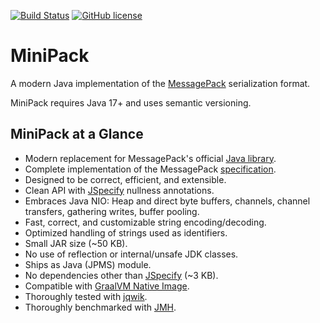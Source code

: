 [![Build Status](https://img.shields.io/github/actions/workflow/status/translatenix/minipack/run-dev-build)](https://github.com/translatenix/minipack/actions/workflows/run-dev-build.yml)
[![GitHub license](https://img.shields.io/github/license/translatenix/minipack)](https://github.com/translatenix/minipack/blob/main/LICENSE.txt)
# MiniPack

A modern Java implementation of the [MessagePack](https://msgpack.org/) serialization format.

MiniPack requires Java 17+ and uses semantic versioning.

## MiniPack at a Glance

* Modern replacement for MessagePack's official [Java library](https://github.com/msgpack/msgpack-java).
* Complete implementation of the MessagePack [specification](https://github.com/msgpack/msgpack/blob/master/spec.md).
* Designed to be correct, efficient, and extensible.
* Clean API with [JSpecify](https://github.com/jspecify/jspecify) nullness annotations.
* Embraces Java NIO: Heap and direct byte buffers, channels, channel transfers, gathering writes, buffer pooling.
* Fast, correct, and customizable string encoding/decoding.
* Optimized handling of strings used as identifiers.
* Small JAR size (~50 KB).
* No use of reflection or internal/unsafe JDK classes.
* Ships as Java (JPMS) module.
* No dependencies other than [JSpecify](https://central.sonatype.com/artifact/org.jspecify/jspecify) (~3 KB).
* Compatible with [GraalVM Native Image](https://www.graalvm.org/latest/reference-manual/native-image/).
* Thoroughly tested with [jqwik](https://jqwik.net/).
* Thoroughly benchmarked with [JMH](https://github.com/openjdk/jmh).
